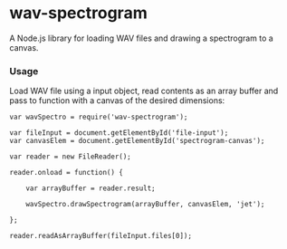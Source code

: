 # wav-spectrogram
A Node.js library for loading WAV files and drawing a spectrogram to a canvas.

### Usage ###

Load WAV file using a input object, read contents as an array buffer and pass to function with a canvas of the desired dimensions:
```
var wavSpectro = require('wav-spectrogram');

var fileInput = document.getElementById('file-input');
var canvasElem = document.getElementById('spectrogram-canvas');

var reader = new FileReader();

reader.onload = function() {

    var arrayBuffer = reader.result;

    wavSpectro.drawSpectrogram(arrayBuffer, canvasElem, 'jet');

};

reader.readAsArrayBuffer(fileInput.files[0]);
```